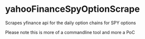 # yahooFinanceSpyOptionScrape
Scrapes yfinance api for the daily option chains for SPY options

Please note this is more of a commandline tool and more a PoC
